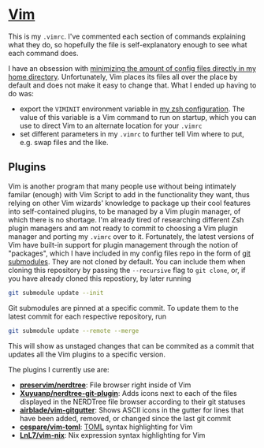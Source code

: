 # [Vim](https://www.vim.org)
This is my `.vimrc`. I've commented each section of commands explaining what they do, so hopefully
the file is self-explanatory enough to see what each command does.

I have an obsession with [minimizing the amount of config files directly in my home directory](https://wiki.archlinux.org/title/XDG_Base_Directory).
Unfortunately, Vim places its files all over the place by default and does not make it easy to change that. What I ended up having to do was:
- export the `VIMINIT` environment variable in [my zsh configuration](../net.sourceforge.Zsh/README.md).
  The value of this variable is a Vim command to run on startup, which you can use to direct Vim
  to an alternate location for your `.vimrc`
- set different parameters in my `.vimrc` to further tell Vim where to put, e.g. swap files and the like.

## Plugins
Vim is another program that many people use without being intimately familar (enough) with
Vim Script to add in the functionality they want, thus relying on other Vim wizards' knowledge
to package up their cool features into self-contained plugins, to be managed by a Vim plugin
manager, of which there is no shortage. I'm already tired of researching different Zsh plugin
managers and am not ready to commit to choosing a Vim plugin manager and porting my `.vimrc` over
to it. Fortunately, the latest versions of Vim have built-in support for plugin management through
the notion of "packages", which I have included in my config files repo in the form of
[git submodules]. They are not cloned by default. You can include them when cloning this
repository by passing the `--recursive` flag to `git clone`, or, if you have already cloned this
repostiory, by later running

```bash
git submodule update --init
```

Git submodules are pinned at a specific commit. To update them to the latest commit for
each respective repository, run

```bash
git submodule update --remote --merge
```

This will show as unstaged changes that can be commited as a commit that updates all the Vim
plugins to a specific version.

The plugins I currently use are:

- [**preservim/nerdtree**][nerdtree]: File browser right inside of Vim 
- [**Xuyuanp/nerdtree-git-plugin**][nerdtree-git-plugin]: Adds icons next to each of the files displayed in the NERDTree
  file browser according to their git statuses
- [**airblade/vim-gitgutter**][vim-gitgutter]: Shows ASCII icons in the gutter for lines that have been added, removed, or
  changed since the last git commit
- [**cespare/vim-toml**][vim-toml]: [TOML][toml] syntax highlighting for Vim
- [**LnL7/vim-nix**][vim-nix]: Nix expression syntax highlighting for Vim

[git submodules]: https://git-scm.com/docs/git-submodule
[nerdtree]: https://github.com/preservim/nerdtree
[nerdtree-git-plugin]: https://github.com/Xuyuanp/nerdtree-git-plugin
[vim-gitgutter]: https://github.com/airblade/vim-gitgutter
[vim-toml]: https://github.com/cespare/vim-toml
[toml]: https://toml.io
[vim-nix]: https://github.com/LnL7/vim-nix
